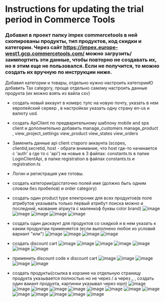 # Instructions for updating the trial period in Commerce Tools

### Добавил в проект папку impex commercetools  в ней скопированы продукты, тип продуктов, код скидки и категории. Через сайт https://impex.europe-west1.gcp.commercetools.com/ можно загрузить/заимпортить эти данные, чтобы повторно не создавать их, но я этим еще не пользовался. Если не получится, то можно создать их вручную по инструкции ниже.

Добавил категории и товары, отдельно нужно настроить категорииЮ добавить Tax category, проще отдельно самому настроить данные продукта (их можно взять из вайла csv)

- создать новый аккаунт в комерс тулс на новую почту, указать в нем европейский сервер , в настройках указать одну страну en-us и валюту usd.
- создать ApiClient по предварительному шаблону mobile and spa client и дополнительно добавить manage_customers manage_product , view_project_settings view_product view_states view_orders
- Заменить данные api client старого  аккаунта (scopes, clientid,secretid, host - обрати внимание, что host где-то начинается с 'auth' а где то с 'api') на новые в 3 файлах: constants.ts в папке LoginClientApi, в папке registration в файлах constants.ts и registration.ts
- Логин и регистрация уже готовы.
- создать категории(достаточно полей имя (должно быть одним словом без пробелов) и order category)
- создать один product type електроник для всех продуктов(в поле атрибутов указывать только первый атрибут поиска можно и последний, название атриута с маленкоф буквы color brand)
  ![image](https://github.com/Andrei-Kochetov/eCommerce-App/assets/118794264/21e3b232-7537-494e-8d1c-379f59587425)
  ![image](https://github.com/Andrei-Kochetov/eCommerce-App/assets/118794264/16208094-b38d-4458-9529-9c121f66d585)
  ![image](https://github.com/Andrei-Kochetov/eCommerce-App/assets/118794264/d62b30f6-a793-4c51-ae91-936863e376a3)
  ![image](https://github.com/Andrei-Kochetov/eCommerce-App/assets/118794264/5593bb18-8f7a-46b0-abc0-7e8240f99711)
  ![image](https://github.com/Andrei-Kochetov/eCommerce-App/assets/118794264/730a6b50-3f66-41a7-bb95-17f21915fce4)


- создать один дискаунт для продуктов со скидкой и в нем указать к каким продуктам применяется (если выполнено любое из условий вариант "или")
  ![image](https://github.com/Andrei-Kochetov/eCommerce-App/assets/118794264/990b3047-4e7d-4c06-bbd4-20355eed663d)
  ![image](https://github.com/Andrei-Kochetov/eCommerce-App/assets/118794264/bb31ef38-788f-41fb-b94f-e927eb14cffa)
  ![image](https://github.com/Andrei-Kochetov/eCommerce-App/assets/118794264/ea1be542-8bba-41e2-9f28-9e7f1a4eeff2)
  ![image](https://github.com/Andrei-Kochetov/eCommerce-App/assets/118794264/e13dda30-6597-476e-9d20-4e5b74a76bc0)





- создать discount cart 
  ![image](https://github.com/Andrei-Kochetov/eCommerce-App/assets/118794264/547164d8-4ef2-4aa4-a7a9-9e99ed298ae6)
  ![image](https://github.com/Andrei-Kochetov/eCommerce-App/assets/118794264/fd43cbf2-cd49-4041-a9e3-fbc866b3374e)
  ![image](https://github.com/Andrei-Kochetov/eCommerce-App/assets/118794264/fdc25e29-8118-47ab-9369-1ed3f3298536)
  ![image](https://github.com/Andrei-Kochetov/eCommerce-App/assets/118794264/0ced97ed-93da-4a81-ab95-504317c66f9a)
  ![image](https://github.com/Andrei-Kochetov/eCommerce-App/assets/118794264/b3705c25-df5c-4f20-b5ea-af1b1d6ae873)
  ![image](https://github.com/Andrei-Kochetov/eCommerce-App/assets/118794264/bef5a8c9-5a7b-474a-a019-82c4d7dbb64a)
  ![image](https://github.com/Andrei-Kochetov/eCommerce-App/assets/118794264/d36a27dc-efe8-4e0d-ac88-d2891c37d7fd)



  
- применить discount code к discount cart 
  ![image](https://github.com/Andrei-Kochetov/eCommerce-App/assets/118794264/4c29de0a-2f1d-4eca-8143-92b80486d570)
  ![image](https://github.com/Andrei-Kochetov/eCommerce-App/assets/118794264/de0f8d8a-b4ef-4ee2-8f85-90abfa495b49)
  ![image](https://github.com/Andrei-Kochetov/eCommerce-App/assets/118794264/2070c207-d705-4a6f-bfec-3a932a2ab30b)
  ![image](https://github.com/Andrei-Kochetov/eCommerce-App/assets/118794264/251f5dd4-328c-4fdc-a6d1-110595a5c806)
  ![image](https://github.com/Andrei-Kochetov/eCommerce-App/assets/118794264/f8e151dc-ad9b-428a-8657-261a37e8626b)




- создать продукты(ссылка в корзине на отдельную страницу продукта указывается полностью но не через / а через _ , создать один ваиант продукта, картинки указывал через юрл)
  ![image](https://github.com/Andrei-Kochetov/eCommerce-App/assets/118794264/34b86e7b-6159-4c04-812f-4a7609586661)
  ![image](https://github.com/Andrei-Kochetov/eCommerce-App/assets/118794264/09e05f0b-5dee-4141-9bcb-3a948eacc655)
  ![image](https://github.com/Andrei-Kochetov/eCommerce-App/assets/118794264/a45e6f19-c251-45e1-a744-563620330d64)
  ![image](https://github.com/Andrei-Kochetov/eCommerce-App/assets/118794264/2620078a-eb43-42eb-a380-0ed187bb299d)
  ![image](https://github.com/Andrei-Kochetov/eCommerce-App/assets/118794264/c40840fd-0081-4007-a58c-dc3f31554712)
  ![image](https://github.com/Andrei-Kochetov/eCommerce-App/assets/118794264/b1b871b4-69d9-4309-b3b3-d6682c520b75)
  ![image](https://github.com/Andrei-Kochetov/eCommerce-App/assets/118794264/4d1c1aca-6b45-49b7-993c-82a5c43baf2c)
  ![image](https://github.com/Andrei-Kochetov/eCommerce-App/assets/118794264/614068f9-9e83-46ac-b594-eaf572e95216)
  ![image](https://github.com/Andrei-Kochetov/eCommerce-App/assets/118794264/f1eb0a57-225d-415b-b6e1-9e634c1161bf)
  ![image](https://github.com/Andrei-Kochetov/eCommerce-App/assets/118794264/e660397c-5835-493a-bdd4-e3eecdbcd797)
  ![image](https://github.com/Andrei-Kochetov/eCommerce-App/assets/118794264/a686e9b3-93be-483b-b2b9-b3e251ec93ca)
  ![image](https://github.com/Andrei-Kochetov/eCommerce-App/assets/118794264/d086bf66-8142-4603-9a94-99f42f8d7889)
  ![image](https://github.com/Andrei-Kochetov/eCommerce-App/assets/118794264/0f008135-0846-41a6-9f73-3b09b81d1a6d)
  ![image](https://github.com/Andrei-Kochetov/eCommerce-App/assets/118794264/06bf6b6e-ef2c-4b29-944a-bdf82f766650)

